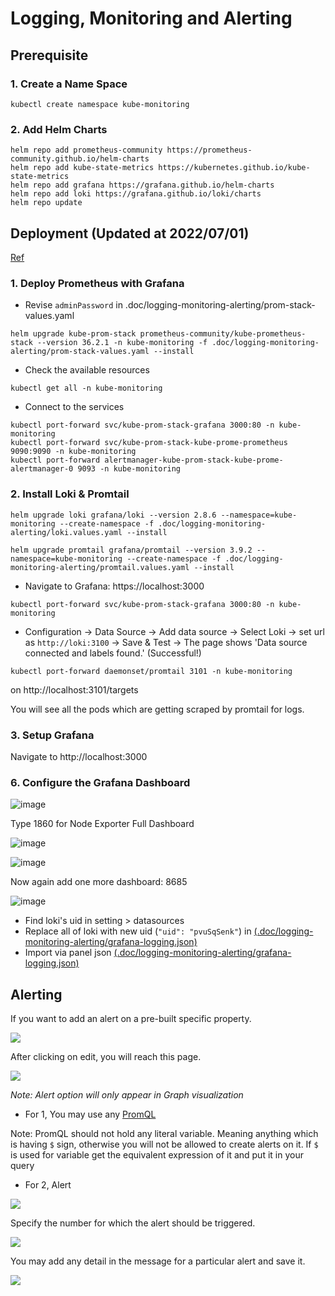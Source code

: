# Logging, Monitoring and Alerting

## Prerequisite

### 1. Create a Name Space

```
kubectl create namespace kube-monitoring
```

### 2. Add Helm Charts

```
helm repo add prometheus-community https://prometheus-community.github.io/helm-charts
helm repo add kube-state-metrics https://kubernetes.github.io/kube-state-metrics
helm repo add grafana https://grafana.github.io/helm-charts
helm repo add loki https://grafana.github.io/loki/charts
helm repo update
```

## Deployment (Updated at 2022/07/01)
[Ref](https://github.com/digitalocean/Kubernetes-Starter-Kit-Developers/tree/main/04-setup-prometheus-stack)

### 1. Deploy Prometheus with Grafana

- Revise `adminPassword` in .doc/logging-monitoring-alerting/prom-stack-values.yaml

```
helm upgrade kube-prom-stack prometheus-community/kube-prometheus-stack --version 36.2.1 -n kube-monitoring -f .doc/logging-monitoring-alerting/prom-stack-values.yaml --install
```

- Check the available resources
```
kubectl get all -n kube-monitoring
```

- Connect to the services
```
kubectl port-forward svc/kube-prom-stack-grafana 3000:80 -n kube-monitoring
kubectl port-forward svc/kube-prom-stack-kube-prome-prometheus 9090:9090 -n kube-monitoring
kubectl port-forward alertmanager-kube-prom-stack-kube-prome-alertmanager-0 9093 -n kube-monitoring
```

### 2. Install Loki & Promtail

```
helm upgrade loki grafana/loki --version 2.8.6 --namespace=kube-monitoring --create-namespace -f .doc/logging-monitoring-alerting/loki.values.yaml --install

helm upgrade promtail grafana/promtail --version 3.9.2 --namespace=kube-monitoring --create-namespace -f .doc/logging-monitoring-alerting/promtail.values.yaml --install
```

- Navigate to Grafana: https://localhost:3000
```
kubectl port-forward svc/kube-prom-stack-grafana 3000:80 -n kube-monitoring
```

- Configuration -> Data Source -> Add data source -> Select Loki -> set url as `http://loki:3100` -> Save & Test -> The page shows 'Data source connected and labels found.' (Successful!)

```
kubectl port-forward daemonset/promtail 3101 -n kube-monitoring
```

on http://localhost:3101/targets

You will see all the pods which are getting scraped by promtail for logs.

### 3. Setup Grafana

Navigate to http://localhost:3000

<!--**Add Alert Webhook**

Adding alert for certain things from dashboard.

![image](https://user-images.githubusercontent.com/11765228/115104231-9ab7ba00-9f89-11eb-9d06-cf4d592b1b03.png)

Add Webhook Url

![image](https://user-images.githubusercontent.com/11765228/115104198-6a701b80-9f89-11eb-8d5e-4d69e1446d03.png)

Check these boxes as well

![image](https://user-images.githubusercontent.com/11765228/115104205-79ef6480-9f89-11eb-804c-c8e1828ccca1.png)-->

### 6. Configure the Grafana Dashboard

![image](https://user-images.githubusercontent.com/11765228/115194754-780bd980-a120-11eb-9284-c01458983f6b.png)

Type 1860 for Node Exporter Full Dashboard

![image](https://user-images.githubusercontent.com/11765228/115194824-907bf400-a120-11eb-86f3-68d06aa5ffcd.png)

![image](https://user-images.githubusercontent.com/11765228/115195026-dafd7080-a120-11eb-89ac-2af4e5120ea1.png)

Now again add one more dashboard: 8685

![image](https://user-images.githubusercontent.com/11765228/115195120-f49eb800-a120-11eb-971a-993c668e6af4.png)

- Find loki's uid in setting > datasources
- Replace all of loki with new uid (`"uid": "pvuSqSenk"`) in [(.doc/logging-monitoring-alerting/grafana-logging.json)](.doc/logging-monitoring-alerting/grafana-logging.json)
- Import via panel json [(.doc/logging-monitoring-alerting/grafana-logging.json)](.doc/logging-monitoring-alerting/grafana-logging.json)

## Alerting

If you want to add an alert on a pre-built specific property.

![](https://i.imgur.com/aXYWiPy.png)

After clicking on edit, you will reach this page. 

![](https://i.imgur.com/wo4GiAM.png)

*Note: Alert option will only appear in Graph visualization*

- For 1, You may use any [PromQL](https://prometheus.io/docs/prometheus/latest/querying/basics/)

Note: PromQL should not hold any literal variable. Meaning anything which is having `$` sign, otherwise you will not be allowed to create alerts on it. If `$` is used for variable get the equivalent expression of it and put it in your query

- For 2, Alert

![](https://i.imgur.com/WbfdOcY.png)

Specify the number for which the alert should be triggered.

![](https://user-images.githubusercontent.com/11765228/115198719-f79ba780-a124-11eb-9e43-508a4659c06a.png)

You may add any detail in the message for a particular alert and save it.

![](https://i.imgur.com/34OHpjS.png)
